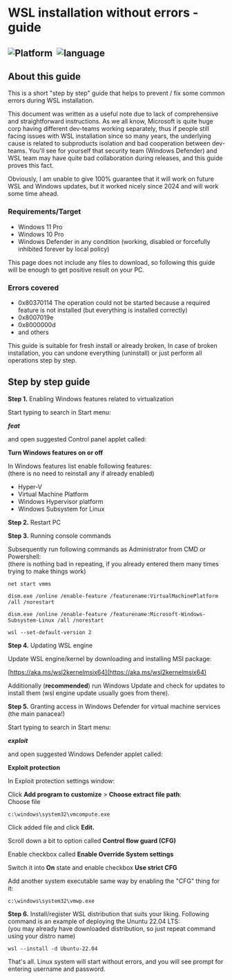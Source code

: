 # WSL installation without errors - guide

## ![Platform](https://img.shields.io/static/v1?label=platform&message=windows11/10&color=blue&style=flat)  ![language](https://img.shields.io/static/v1?label=feature&message=WSL&color=orange&style=flat)

## About this guide

This is a short "step by step" guide that helps to prevent / fix some common errors during WSL installation.

This document was written as a useful note due to lack of comprehensive and straightforward instructions. As we all know, Microsoft is quite huge corp having different dev-teams working separately, thus if people still facing issues with WSL installation since so many years, the underlying cause is related to subproducts isolation and bad cooperation between dev-teams. You'll see for yourself that security team (Windows Defender) and WSL team may have quite bad collaboration during releases, and this guide proves this fact.

Obviously, I am unable to give 100% guarantee that it will work on future WSL and Windows updates, but it worked nicely since 2024 and will work some time ahead.

### Requirements/Target

- Windows 11 Pro
- Windows 10 Pro
- Windows Defender in any condition (working, disabled or forcefully inhibited forever by local policy)

This page does not include any files to download, so following this guide will be enough to get positive result on your PC.

### Errors covered

- 0x80370114 The operation could not be started because a required feature is not installed (but everything is installed correctly)
- 0x8007019e
- 0x8000000d
- and others

This guide is suitable for fresh install or already broken, In case of broken installation, you can undone everything (uninstall) or just perform all operations step by step.

## **Step by step guide**

**Step 1.** Enabling Windows features related to virtualization

Start typing to search in Start menu:

_**feat**_

and open suggested Control panel applet called:

**Turn Windows features on or off**

In Windows features list enable following features:  
(there is no need to reinstall any if already enabled)

- Hyper-V
- Virtual Machine Platform
- Windows Hypervisor platform
- Windows Subsystem for Linux

**Step 2.** Restart PC

**Step 3.** Running console commands

Subsequently run following commands as Administrator from CMD or Powershell:  
(there is nothing bad in repeating, if you already entered them many times trying to make things work)

`net start vmms`

`dism.exe /online /enable-feature /featurename:VirtualMachinePlatform /all /norestart`

`dism.exe /online /enable-feature /featurename:Microsoft-Windows-Subsystem-Linux /all /norestart`

`wsl --set-default-version 2`

**Step 4.** Updating WSL engine

Update WSL engine/kernel by downloading and installing MSI package:

[https://aka.ms/wsl2kernelmsix64](https://aka.ms/wsl2kernelmsix64)

Additionally (**recommended**) run Windows Update and check for updates to install them (wsl engine update usually goes from there).

**Step 5.** Granting access in Windows Defender for virtual machine services (the main panacea!)

Start typing to search in Start menu:

_**exploit**_

and open suggested Windows Defender applet called:

**Exploit protection**

In Exploit protection settings window:

Click **Add program to customize** > **Choose extract file path**:  
Choose file

`c:\windows\system32\vmcompute.exe`

Click added file and click **Edit.**

Scroll down a bit to option called **Control flow guard (CFG)**

Enable checkbox called **Enable Override System settings**

Switch it into **On** state and enable checkbox **Use strict CFG**

Add another system executable same way by enabling the "CFG" thing for it:

`c:\windows\system32\vmwp.exe`

**Step 6.** Install/register WSL distribution that suits your liking. Following command is an example of deploying the Ununtu 22.04 LTS:  
(you may already have downloaded distribution, so just repeat command using your distro name)

`wsl --install -d Ubuntu-22.04`

That's all. Linux system will start without errors, and you will see prompt for entering username and password.
